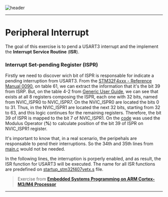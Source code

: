 ![header](https://raw.githubusercontent.com/lyangmdrs/peripheral_interrupt_exercise/develop/Img/header.png?token=ADIW7OWNI4AYXAVKGCOPQ2DAGUNFA)
***
# Peripheral Interrupt 

The goal of this exercise is to pend a USART3 interrupt and the implement the **Interrupt Service Routine** (**ISR**).

### Interrupt Set-pending Register (ISPR)

Firstly we need to discover wich bit of ISPR is responsable for indicate a pending interruption from USART3.  From the [STM32F4xxx - Reference Manual 0090](https://github.com/lyangmdrs/peripheral_interrupt_exercise/blob/develop/Docs/STM32F4xxx_-_RM0090.pdf), on table 61, we can extract the information that it's the bit 39 from ISRP. But, on the table 4-2 from [Generic User Guide](https://github.com/lyangmdrs/peripheral_interrupt_exercise/blob/develop/Docs/Cortex-M4_Devices_-_Generic_User_Guide.pdf), we can see that exists at all 8 registers composing the ISPR, each one with 32 bits, named from NVIC_ISPR0 to NVIC_ISPR7. On the NVIC_ISPR0 are located the bits 0 to 31. Thus, in the NVIC_ISPR1 are located the next 32 bits, starting from 32 to 63, and this logic continues for the remaining registers. Therefore, the bit 39 of ISPR is mapped to the bit 7 of NVIC_ISPR1. On the [code](https://github.com/lyangmdrs/peripheral_interrupt_exercise/blob/83918f4f3ba2beb232ce3b63ca3452c555cb8558/Src/main.c#L35) was used the Modulus Operator (**%**) to calculate position of the bit 39 of ISPR on NVIC_ISPR1 register. 

It's important to know that, in a real scenario, the peripehals are responsable to pend their interruptions. So the 34th and 35th lines from [main.c](https://github.com/lyangmdrs/peripheral_interrupt_exercise/blob/develop/Src/main.c) would not be needed.

In the following lines, the interruption is porperly enabled, and as result, the ISR function for USART3 will be executed. The name for all ISR functions are predefined on [startup_stm32f407vetx.s](https://github.com/lyangmdrs/peripheral_interrupt_exercise/blob/83918f4f3ba2beb232ce3b63ca3452c555cb8558/Startup/startup_stm32f407vetx.s#L186) file.



> Exercise from [**Embedded Systems Programming on ARM Cortex-M3/M4 Processor**](https://www.udemy.com/course/embedded-system-programming-on-arm-cortex-m3m4/)

***
